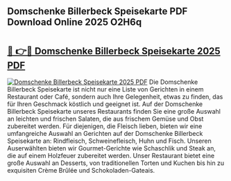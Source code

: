 ## Domschenke Billerbeck Speisekarte PDF Download Online 2025 O2H6q

# <h2><a href="http://gc6dws.nevu.top/?p=Domschenke+Billerbeck+Speisekarte">🔗 👉🔴 Domschenke Billerbeck Speisekarte 2025 PDF</a></h2>

[![Domschenke Billerbeck Speisekarte 2025 PDF](https://i.imgur.com/dBaPXMq.png)](http://gc6dws.nevu.top/?p=Domschenke+Billerbeck+Speisekarte)
Die Domschenke Billerbeck Speisekarte ist nicht nur eine Liste von Gerichten in einem Restaurant oder Café, sondern auch Ihre Gelegenheit, etwas zu finden, das für Ihren Geschmack köstlich und geeignet ist. Auf der Domschenke Billerbeck Speisekarte unseres Restaurants finden Sie eine große Auswahl an leichten und frischen Salaten, die aus frischem Gemüse und Obst zubereitet werden. Für diejenigen, die Fleisch lieben, bieten wir eine umfangreiche Auswahl an Gerichten auf der Domschenke Billerbeck Speisekarte an: Rindfleisch, Schweinefleisch, Huhn und Fisch. Unseren Auserwählten bieten wir Gourmet-Gerichte wie Schaschlik und Steak an, die auf einem Holzfeuer zubereitet werden. Unser Restaurant bietet eine große Auswahl an Desserts, von traditionellen Torten und Kuchen bis hin zu exquisiten Crème Brûlée und Schokoladen-Gateais.
